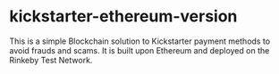 # kickstarter-ethereum-version
This is a simple Blockchain solution to Kickstarter payment methods to avoid frauds and scams. It is built upon Ethereum and deployed on the Rinkeby Test Network.
